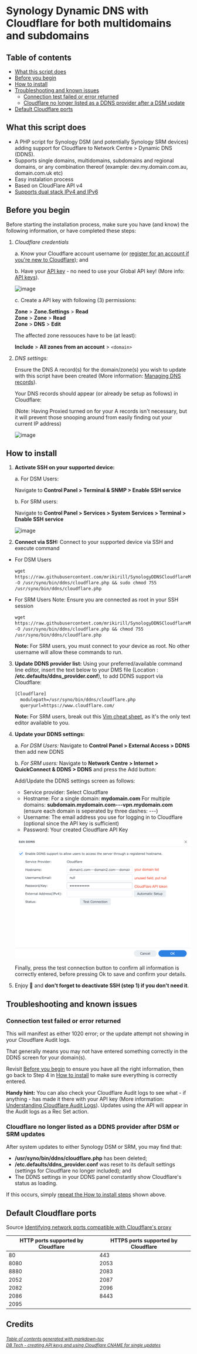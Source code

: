
# Synology Dynamic DNS with Cloudflare for both multidomains and subdomains

## Table of contents

* [What this script does](#what-this-script-does)
* [Before you begin](#before-you-begin)
* [How to install](#how-to-install)
* [Troubleshooting and known issues](#troubleshooting-and-known-issues)
  + [Connection test failed or error returned](#connection-test-failed-or-error-returned)
  + [Cloudflare no longer listed as a DDNS provider after a DSM update](#cloudflare-no-longer-listed-as-a-ddns-provider-after-a-dsm-update)
* [Default Cloudflare ports](#default-cloudflare-ports)


## What this script does

* A PHP script for Synology DSM (and potentially Synology SRM devices) adding support for Cloudflare to Network Centre > Dynamic DNS (DDNS).
* Supports single domains, multidomains, subdomains and regional domains, or any combination thereof (example: dev.my.domain.com.au, domain.com.uk etc)
* Easy instalation process
* Based on CloudFlare API v4
* [Supports dual stack IPv4 and IPv6](https://github.com/mrikirill/SynologyDDNSCloudflareMultidomain/pull/13)

## Before you begin

Before starting the installation process, make sure you have (and know) the following information, or have completed these steps:

 1. *Cloudflare credentials*
 
	 a. Know your Cloudflare account username (or [register for an account if you're new to Cloudflare](https://dash.cloudflare.com/sign-up)); and
	 
	 b. Have your [API key](https://dash.cloudflare.com/profile/api-tokens) - no need to use your Global API key! (More info: [API keys](https://support.cloudflare.com/hc/en-us/articles/200167836-Managing-API-Tokens-and-Keys)).

	![image](example4.png)

	 c. Create a API key with following (3) permissions:
	 
	 **Zone** > **Zone.Settings** > **Read**  
	 **Zone** > **Zone** > **Read**  
	 **Zone** > **DNS** > **Edit**  

	 The affected zone ressouces have to be (at least):

	**Include** > **All zones from an account** > `<domain>`  

 2. *DNS settings:*
 
	Ensure the DNS A record(s) for the domain/zone(s) you wish to update with this script have been created (More information: [Managing DNS records](https://support.cloudflare.com/hc/en-us/articles/360019093151-Managing-DNS-records-in-Cloudflare)).

	Your DNS records should appear (or already be setup as follows) in Cloudflare:
	
	(Note: Having Proxied turned on for your A records isn't necessary, but it will prevent those snooping around from easily finding out your current IP address)

	![image](example1.png)

## How to install

1. **Activate SSH on your supported device:**

	 a. For DSM Users:
	 
	 Navigate to __Control Panel > Terminal & SNMP > Enable SSH service__
	 
	 b. For SRM users:
	 
	 Navigate to __Control Panel > Services > System Services > Terminal > Enable SSH service__
	 
	![image](example2.png)

2. **Connect via SSH:** Connect to your supported device via SSH and execute command

* For DSM Users
  ```
  wget https://raw.githubusercontent.com/mrikirill/SynologyDDNSCloudflareMultidomain/master/cloudflare.php -O /usr/syno/bin/ddns/cloudflare.php && sudo chmod 755 /usr/syno/bin/ddns/cloudflare.php
  ```

* For SRM Users
  Note: Ensure you are connected as root in your SSH session
  ```
  wget https://raw.githubusercontent.com/mrikirill/SynologyDDNSCloudflareMultidomain/master/cloudflare.php -O /usr/syno/bin/ddns/cloudflare.php && chmod 755 /usr/syno/bin/ddns/cloudflare.php
  ```

	**Note:** For SRM users, you must connect to your device as root. No other username will allow these commands to run.

3. **Update DDNS provider list:** Using your preferred/available command line editor, insert the text below to your DMS file (Location : __/etc.defaults/ddns_provider.conf__), to add DDNS support via Cloudflare:

	```
	[Cloudflare]
	  modulepath=/usr/syno/bin/ddns/cloudflare.php
	  queryurl=https://www.cloudflare.com/
	 ```

	 **Note:** For SRM users, break out this [Vim cheat sheet](https://coderwall.com/p/adv71w/basic-vim-commands-for-getting-started), as it's the only text editor available to you.
 
4. **Update your DDNS settings:** 

	 a. *For DSM Users:* Navigate to __Control Panel > External Access > DDNS__ then add new DDNS
	 
	 b. *For SRM users:* Navigate to __Network Centre > Internet > QuickConnect & DDNS > DDNS__ and press the Add button:

	Add/Update the DDNS settings screen as follows:

	* Service provider: Select Cloudflare
	* Hostname:
 For a single domain: __mydomain.com__
For multiple domains: __subdomain.mydomain.com---vpn.mydomain.com__
	(ensure each domain is seperated by three dashes: ---)
	* Username: The email address you use for logging in to Cloudflare (optional since the API key is sufficient)
	* Password: Your created Cloudflare API Key

	![image](example3.png)

	Finally, press the test connection button to confirm all information is correctly entered, before pressing Ok to save and confirm your details.

5. Enjoy 🍺 and __don't forget to deactivate SSH (step 1) if you don't need it__.

## Troubleshooting and known issues

### Connection test failed or error returned

This will manifest as either 1020 error; or the update attempt not showing in your Cloudflare Audit logs.

That generally means you may not have entered something correctly in the DDNS screen for your domain(s).

Revisit [Before you begin](#before-you-begin) to ensure you have all the right information, then go back to Step 4 in [How to install](#how-to-install) to make sure everything is correctly entered.

**Handy hint:** You can also check your Cloudflare Audit logs to see what - if anything - has made it there with your API key (More information: [Understanding Cloudflare Audit Logs](https://support.cloudflare.com/hc/en-us/articles/115002833612-Understanding-Cloudflare-Audit-Logs)). Updates using the API will appear in the Audit logs as a Rec Set action.

### Cloudflare no longer listed as a DDNS provider after DSM or SRM updates

After system updates to either Synology DSM or SRM, you may find that:
* __/usr/syno/bin/ddns/cloudflare.php__ has been deleted;
* __/etc.defaults/ddns_provider.conf__ was reset to its default settings (settings for Cloudflare no longer included); and
* The DDNS settings in your DDNS panel constantly show Cloudflare's status as loading.

If this occurs, simply [repeat the How to install steps](#how-to-install) shown above.

## Default Cloudflare ports
Source [Identifying network ports compatible with Cloudflare's proxy](https://support.cloudflare.com/hc/en-us/articles/200169156-Identifying-network-ports-compatible-with-Cloudflare-s-proxy)

|HTTP ports supported by Cloudflare  | HTTPS ports supported by Cloudflare |
|--|--|
| 80 | 443 |
| 8080 | 2053 | 
| 8880 | 2083 |
| 2052 | 2087 | 
| 2082 | 2096 |
| 2086 | 8443 | 
| 2095 | |

## Credits

<small><i><a href='http://ecotrust-canada.github.io/markdown-toc/'>Table of contents generated with markdown-toc</a></i></small>  
<small><i><a href='https://www.youtube.com/watch?v=Nf7m3h11y-s'>DB Tech - creating API keys and using Cloudflare CNAME for single updates</a></i></small>
